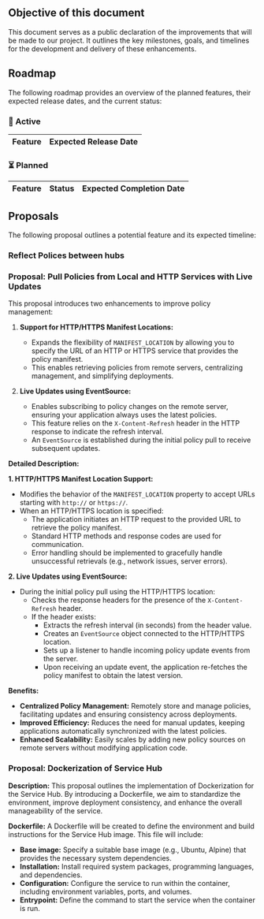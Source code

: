 ## Objective of this document

This document serves as a public declaration of the improvements that will be made to our project. It outlines the key milestones, goals, and timelines for the development and delivery of these enhancements.

## Roadmap

The following roadmap provides an overview of the planned features, their expected release dates, and the current status:

### 🚧 Active

<!--
| Feature | Expected Release Date |
| --- | --- |
| User Interface Updates | Q2 2023 |
| Improved Performance | Q3 2023 |
-->

| Feature | Expected Release Date |
| ------- | --------------------- |

### ⏳ Planned

<!--
| Feature | Status | Expected Completion Date |
| --- | --- | --- |
| Bug Fixing | In Progress | March 15, 2023 |
| New Features Development | In Progress | April 30, 2023 |
-->

| Feature | Status | Expected Completion Date |
| ------- | ------ | ------------------------ |

## Proposals

The following proposal outlines a potential feature and its expected timeline:

<!--
### Proposal: [Insert Proposal Title]

[Description]
-->

### Reflect Polices between hubs

### Proposal: Pull Policies from Local and HTTP Services with Live Updates

This proposal introduces two enhancements to improve policy management:

1. **Support for HTTP/HTTPS Manifest Locations:**

   - Expands the flexibility of `MANIFEST_LOCATION` by allowing you to specify the URL of an HTTP or HTTPS service that provides the policy manifest.
   - This enables retrieving policies from remote servers, centralizing management, and simplifying deployments.

2. **Live Updates using EventSource:**
   - Enables subscribing to policy changes on the remote server, ensuring your application always uses the latest policies.
   - This feature relies on the `X-Content-Refresh` header in the HTTP response to indicate the refresh interval.
   - An `EventSource` is established during the initial policy pull to receive subsequent updates.

**Detailed Description:**

**1. HTTP/HTTPS Manifest Location Support:**

- Modifies the behavior of the `MANIFEST_LOCATION` property to accept URLs starting with `http://` or `https://`.
- When an HTTP/HTTPS location is specified:
  - The application initiates an HTTP request to the provided URL to retrieve the policy manifest.
  - Standard HTTP methods and response codes are used for communication.
  - Error handling should be implemented to gracefully handle unsuccessful retrievals (e.g., network issues, server errors).

**2. Live Updates using EventSource:**

- During the initial policy pull using the HTTP/HTTPS location:
  - Checks the response headers for the presence of the `X-Content-Refresh` header.
  - If the header exists:
    - Extracts the refresh interval (in seconds) from the header value.
    - Creates an `EventSource` object connected to the HTTP/HTTPS location.
    - Sets up a listener to handle incoming policy update events from the server.
    - Upon receiving an update event, the application re-fetches the policy manifest to obtain the latest version.

**Benefits:**

- **Centralized Policy Management:** Remotely store and manage policies, facilitating updates and ensuring consistency across deployments.
- **Improved Efficiency:** Reduces the need for manual updates, keeping applications automatically synchronized with the latest policies.
- **Enhanced Scalability:** Easily scales by adding new policy sources on remote servers without modifying application code.

### Proposal: Dockerization of Service Hub

**Description:**
This proposal outlines the implementation of Dockerization for the Service Hub. By introducing a Dockerfile, we aim to standardize the environment, improve deployment consistency, and enhance the overall manageability of the service.

**Dockerfile:**
A Dockerfile will be created to define the environment and build instructions for the Service Hub image. This file will include:

- **Base image:** Specify a suitable base image (e.g., Ubuntu, Alpine) that provides the necessary system dependencies.
- **Installation:** Install required system packages, programming languages, and dependencies.
- **Configuration:** Configure the service to run within the container, including environment variables, ports, and volumes.
- **Entrypoint:** Define the command to start the service when the container is run.
